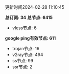 更新时间2024-02-28 11:10:45

**总订阅: 34**
**总节点: 6415**
- vless节点: 6

**google ping有效节点: 611**
- trojan节点: 16
- v2ray节点: 494
- ss节点: 99
- ssr节点: 2
